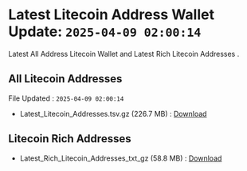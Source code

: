 # Latest Litecoin Address Wallet Update: `2025-04-09 02:00:14`

Latest All Address Litecoin Wallet and Latest Rich Litecoin Addresses .

## All Litecoin Addresses

File Updated : `2025-04-09 02:00:14`

- Latest_Litecoin_Addresses.tsv.gz (226.7 MB) : [Download](https://github.com/Pymmdrza/Rich-Address-Wallet/releases/tag/Litecoin)

## Litecoin Rich Addresses

- Latest_Rich_Litecoin_Addresses_txt_gz (58.8 MB) : [Download](https://github.com/Pymmdrza/Rich-Address-Wallet/releases/tag/Litecoin)

